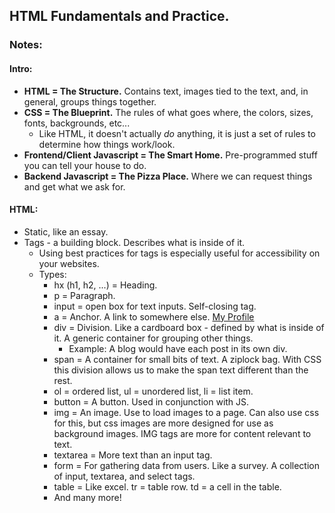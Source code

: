## HTML Fundamentals and Practice.

### Notes:
#### Intro:
* **HTML = The Structure.** Contains text, images tied to the text, and, in general, groups things together.
* **CSS = The Blueprint.** The rules of what goes where, the colors, sizes, fonts, backgrounds, etc...
  * Like HTML, it doesn't actually _do_ anything, it is just a set of rules to determine how things work/look.
* **Frontend/Client Javascript = The Smart Home.** Pre-programmed stuff you can tell your house to do.
* **Backend Javascript = The Pizza Place.** Where we can request things and get what we ask for.

#### HTML:
* Static, like an essay.
* Tags - a building block. Describes what is inside of it.
  * Using best practices for tags is especially useful for accessibility on your websites.
  * Types:
    * hx (h1, h2, ...) = Heading.
    * p = Paragraph.
    * input = open box for text inputs. Self-closing tag.
    * a = Anchor. A link to somewhere else. <a href="www.github.com/s1dequest">My Profile</a>
    * div = Division. Like a cardboard box - defined by what is inside of it. A generic container for grouping other things.
      * Example: A blog would have each post in its own div.
    * span = A container for small bits of text. A ziplock bag. With CSS this division allows us to make the span text different than the rest.
    * ol = ordered list, ul = unordered list, li = list item.
    * button = A button. Used in conjunction with JS.
    * img = An image. Use to load images to a page. Can also use css for this, but css images are more designed for use as background images. IMG tags are more for content relevant to text.
    * textarea = More text than an input tag.
    * form = For gathering data from users. Like a survey. A collection of input, textarea, and select tags.
    * table = Like excel. tr = table row. td = a cell in the table.
    * And many more!